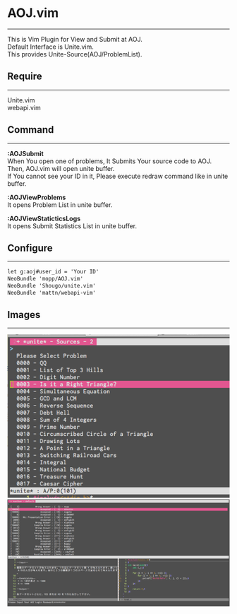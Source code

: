 AOJ.vim
=======
* * *

This is Vim Plugin for View and Submit at AOJ.  
Default Interface is Unite.vim.  
This provides Unite-Source(AOJ/ProblemList).

Require
-------
* * *
Unite.vim  
webapi.vim


Command
-------
* * *
**:AOJSubmit**  
    When You open one of problems, It Submits Your source code to AOJ.  
    Then, AOJ.vim will open unite buffer.  
    If You cannot see your ID in it, Please execute redraw command like <C-L> in unite buffer.  

**:AOJViewProblems**  
    It opens Problem List in unite buffer.  

**:AOJViewStaticticsLogs**  
    It opens Submit Statistics List in unite buffer.

Configure
---------
* * *
    let g:aoj#user_id = 'Your ID'
    NeoBundle 'mopp/AOJ.vim'
    NeoBundle 'Shougo/unite.vim'
    NeoBundle 'mattn/webapi-vim'

Images
---------
* * *
![SS](./ss1.png)
![SS](./ss2.png)
